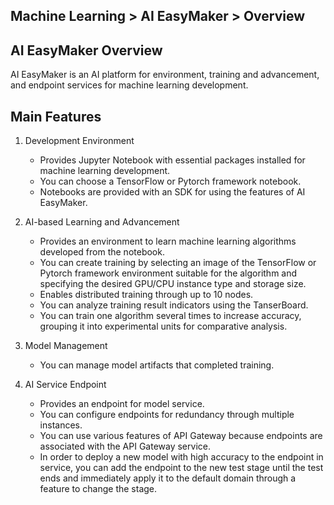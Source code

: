 ## Machine Learning > AI EasyMaker > Overview

## AI EasyMaker Overview
AI EasyMaker is an AI platform for environment, training and advancement, and endpoint services for machine learning development.

## Main Features

1. Development Environment
    - Provides Jupyter Notebook with essential packages installed for machine learning development.
    - You can choose a TensorFlow or Pytorch framework notebook.
    - Notebooks are provided with an SDK for using the features of AI EasyMaker.

2. AI-based Learning and Advancement
    - Provides an environment to learn machine learning algorithms developed from the notebook.
    - You can create training by selecting an image of the TensorFlow or Pytorch framework environment suitable for the algorithm and specifying the desired GPU/CPU instance type and storage size.
    - Enables distributed training through up to 10 nodes.
    - You can analyze training result indicators using the TanserBoard.
    - You can train one algorithm several times to increase accuracy, grouping it into experimental units for comparative analysis.

3. Model Management
    - You can manage model artifacts that completed training.

4. AI Service Endpoint
    - Provides an endpoint for model service.
    - You can configure endpoints for redundancy through multiple instances.
    - You can use various features of API Gateway because endpoints are associated with the API Gateway service.
    - In order to deploy a new model with high accuracy to the endpoint in service, you can add the endpoint to the new test stage until the test ends and immediately apply it to the default domain through a feature to change the stage.